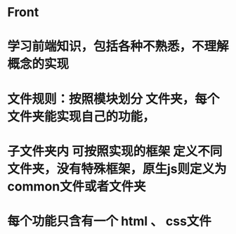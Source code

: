 # Front
# 学习前端知识，包括各种不熟悉，不理解概念的实现
# 文件规则：按照模块划分 文件夹，每个文件夹能实现自己的功能，
#          子文件夹内 可按照实现的框架 定义不同文件夹，没有特殊框架，原生js则定义为common文件或者文件夹
#           每个功能只含有一个 html 、 css文件